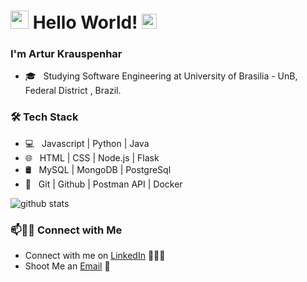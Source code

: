 # <img src="https://github.com/Shiv-sharma-111/Shiv-sharma-111/blob/master/Assets/Hi.gif" width="29px"> Hello World!&nbsp;<img src="https://github.com/Shiv-sharma-111/Shiv-sharma-111/blob/master/Assets/Earth.gif" width="24px">

### I'm Artur Krauspenhar

- 🎓 &nbsp; Studying Software Engineering at University of Brasilia - UnB, Federal District , Brazil.

<h3>🛠 Tech Stack</h3>

- 💻 &nbsp; Javascript | Python | Java
- 🌐 &nbsp; HTML | CSS | Node.js | Flask
- 🛢 &nbsp; MySQL | MongoDB | PostgreSql
- 🔧 &nbsp; Git | Github | Postman API | Docker

![github stats](https://github-readme-stats.vercel.app/api?username=Arturhk05&show_icons=true&theme=radical)

### 📫🤝🏻 Connect with Me

 - Connect with me on [LinkedIn](https://www.linkedin.com/in/arturkraus/) 👨🏻‍💻
 - Shoot Me an [Email](mailto:arturkrauspenhar@hotmail.com) 💌

<!--[![Mail Badge](https://img.shields.io/badge/-arturkrauspenhar@hotmail.com-c14438?style=flat-square&logo=Gmail&logoColor=white&link=mailto:arturkrauspenhar@hotmail.com)](mailto:arturkrauspenhar@hotmail.com)-->
